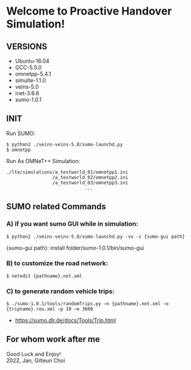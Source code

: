 
# Welcome to Proactive Handover Simulation!

## VERSIONS

- Ubuntu-16.04
- GCC-5.5.0
- omnetpp-5.4.1
- simulte-1.1.0
- veins-5.0
- inet-3.6.6
- sumo-1.0.1

## INIT
Run SUMO:
```
$ python2 ./veins-veins-5.0/sumo-launchd.py
$ omnetpp
```
Run As OMNeT++ Simulation:
```
./lte/simulations/a_testworld_01/omnetpp1.ini
                 /a_testworld_02/omnetpp2.ini
                 /a_testworld_03/omnetpp3.ini
                             ...
```                            
## SUMO related Commands

### A) if you want sumo GUI while in simulation:
```
$ python2 ./veins-veins-5.0/sumo-launchd.py -vv -c {sumo-gui path}
```
{sumo-gui path}: install folder/sumo-1.0.1/bin/sumo-gui

### B) to customize the road network:
```
$ netedit {pathname}.net.xml
```

### C) to generate random vehicle trips:
```
$ ./sumo-1.0.1/tools/randomTrips.py –n {pathname}.net.xml –o {tripname}.rou.xml –p 10 –e 3600
```
- https://sumo.dlr.de/docs/Tools/Trip.html

## For whom work after me
Good Luck and Enjoy!<br>
2022, Jan, Gilteun Choi
